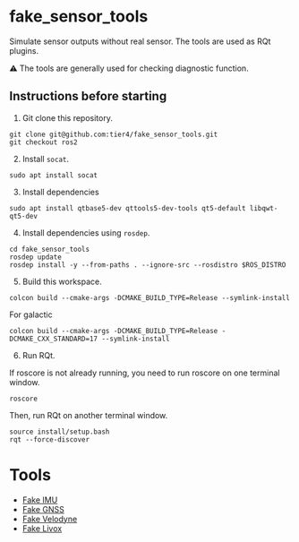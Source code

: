 # fake_sensor_tools

Simulate sensor outputs without real sensor.
The tools are used as RQt plugins.

:warning: The tools are generally used for checking diagnostic function.

## Instructions before starting

1. Git clone this repository.

```
git clone git@github.com:tier4/fake_sensor_tools.git
git checkout ros2
```

2. Install `socat`.

```
sudo apt install socat
```
3. Install dependencies

```
sudo apt install qtbase5-dev qttools5-dev-tools qt5-default libqwt-qt5-dev
```

4. Install dependencies using `rosdep`.

```
cd fake_sensor_tools
rosdep update
rosdep install -y --from-paths . --ignore-src --rosdistro $ROS_DISTRO
```

5. Build this workspace.

```
colcon build --cmake-args -DCMAKE_BUILD_TYPE=Release --symlink-install
```

For galactic
```
colcon build --cmake-args -DCMAKE_BUILD_TYPE=Release -DCMAKE_CXX_STANDARD=17 --symlink-install
```

6. Run RQt.

If roscore is not already running, you need to run roscore on one terminal window.

```
roscore
```

Then, run RQt on another terminal window.

```
source install/setup.bash
rqt --force-discover
```

# Tools

- [Fake IMU](fake_imu/README.md)
- [Fake GNSS](fake_gnss/README.md)
- [Fake Velodyne](fake_velodyne/README.md)
- [Fake Livox](fake_livox/README.md)
